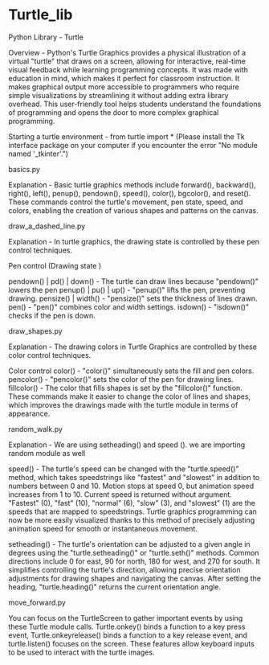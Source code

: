 # Turtle_lib
Python Library - Turtle

Overview - Python's Turtle Graphics provides a physical illustration of a virtual "turtle" that draws on a screen, allowing for interactive, real-time visual feedback while learning programming concepts. It was made with education in mind, which makes it perfect for classroom instruction. It makes graphical output more accessible to programmers who require simple visualizations by streamlining it without adding extra library overhead. This user-friendly tool helps students understand the foundations of programming and opens the door to more complex graphical programming.

Starting a turtle environment - from turtle import *
(Please install the Tk interface package on your computer if you encounter the error "No module named '_tkinter'.")

basics.py

Explanation -  Basic turtle graphics methods include forward(), backward(), right(), left(), penup(), pendown(), speed(), color(), bgcolor(), and reset(). These commands control the turtle's movement, pen state, speed, and colors, enabling the creation of various shapes and patterns on the canvas.

draw_a_dashed_line.py

Explanation - In turtle graphics, the drawing state is controlled by these pen control techniques.

Pen control (Drawing state )

pendown() | pd() | down() - The turtle can draw lines because "pendown()" lowers the pen
penup() | pu() | up() -  "penup()" lifts the pen, preventing drawing.
pensize() | width() - "pensize()" sets the thickness of lines drawn.
pen() - "pen()" combines color and width settings.
isdown()  - "isdown()" checks if the pen is down. 

draw_shapes.py

Explanation - The drawing colors in Turtle Graphics are controlled by these color control techniques. 

Color control
color() - "color()" simultaneously sets the fill and pen colors. 
pencolor() - "pencolor()" sets the color of the pen for drawing lines. 
fillcolor() -  The color that fills shapes is set by the "fillcolor()" function. 
These commands make it easier to change the color of lines and shapes, which improves the drawings made with the turtle module in terms of appearance.

random_walk.py

Explanation - We are using setheading() and speed (). we are importing random module as well 

speed()  - The turtle's speed can be changed with the "turtle.speed()" method, which takes speedstrings like "fastest" and "slowest" in addition to numbers between 0 and 10.
Motion stops at speed 0, but animation speed increases from 1 to 10.
Current speed is returned without argument. "Fastest" (0), "fast" (10), "normal" (6), "slow" (3), and "slowest" (1) are the speeds that are mapped to speedstrings.
Turtle graphics programming can now be more easily visualized thanks to this method of precisely adjusting animation speed for smooth or instantaneous movement.

setheading() - The turtle's orientation can be adjusted to a given angle in degrees using the "turtle.setheading()" or "turtle.seth()" methods.
Common directions include 0 for east, 90 for north, 180 for west, and 270 for south. 
It simplifies controlling the turtle's direction, allowing precise orientation adjustments for drawing shapes and navigating the canvas. 
After setting the heading, "turtle.heading()" returns the current orientation angle.

move_forward.py

You can focus on the TurtleScreen to gather important events by using these Turtle module calls. Turtle.onkey() binds a function to a key press event, Turtle.onkeyrelease() binds a function to a key release event, and turtle.listen() focuses on the screen. These features allow keyboard inputs to be used to interact with the turtle images.
















